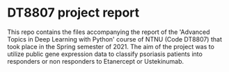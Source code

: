# DT8807 project report

This repo contains the files accompanying the report of the 'Advanced Topics in Deep Learning with Python' course of NTNU (Code DT8807) that took place in the Spring semester of 2021. The aim of the project was to utilize public gene expression data to classify psoriasis patients into responders or non responders to Etanercept or Ustekinumab. 
